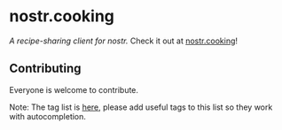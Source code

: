 # nostr.cooking

_A recipe-sharing client for nostr._
Check it out at [nostr.cooking](https://zap.cooking)!

## Contributing

Everyone is welcome to contribute.

Note: The tag list is [here](https://github.com/github-tijlxyz/nostr.cooking/blob/main/src/lib/consts.ts#L22), please add useful tags to this list so they work with autocompletion.


